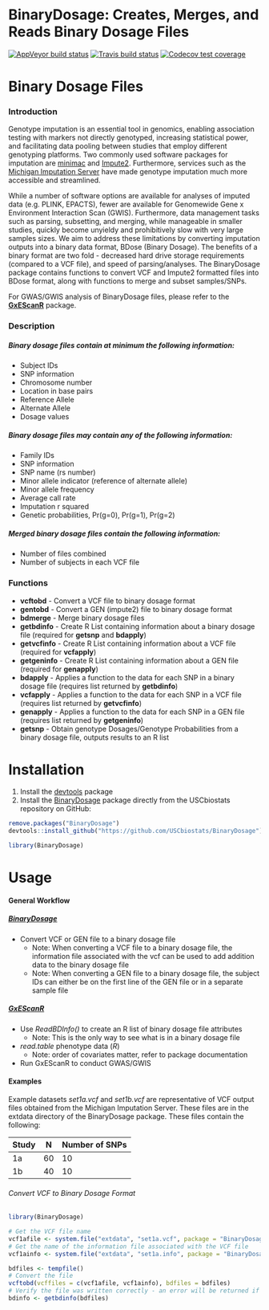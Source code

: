 BinaryDosage: Creates, Merges, and Reads Binary Dosage Files
================

<!-- badges: start -->

[![AppVeyor build
status](https://ci.appveyor.com/api/projects/status/github/USCbiostats/BinaryDosage?branch=UsingStandards&svg=true)](https://ci.appveyor.com/project/USCbiostats/BinaryDosage)
[![Travis build
status](https://travis-ci.org/USCbiostats/BinaryDosage.svg?branch=UsingStandards)](https://travis-ci.org/USCbiostats/BinaryDosage)
[![Codecov test
coverage](https://codecov.io/gh/USCbiostats/BinaryDosage/branch/master/graph/badge.svg)](https://codecov.io/gh/USCbiostats/BinaryDosage?branch=UsingStandards)
<!-- badges: end -->

# Binary Dosage Files

### Introduction

Genotype imputation is an essential tool in genomics, enabling
association testing with markers not directly genotyped, increasing
statistical power, and facilitating data pooling between studies that
employ different genotyping platforms. Two commonly used software
packages for imputation are
[minimac](https://genome.sph.umich.edu/wiki/Minimac) and
[Impute2](http://mathgen.stats.ox.ac.uk/impute/impute_v2.html).
Furthermore, services such as the [Michigan Imputation
Server](https://imputationserver.sph.umich.edu/index.html) have made
genotype imputation much more accessible and streamlined.

While a number of software options are available for analyses of imputed
data (e.g. PLINK, EPACTS), fewer are available for Genomewide Gene x
Environment Interaction Scan (GWIS). Furthermore, data management tasks
such as parsing, subsetting, and merging, while manageable in smaller
studies, quickly become unyieldy and prohibitively slow with very large
samples sizes. We aim to address these limitations by converting
imputation outputs into a binary data format, BDose (Binary Dosage). The
benefits of a binary format are two fold - decreased hard drive storage
requirements (compared to a VCF file), and speed of parsing/analyses.
The BinaryDosage package contains functions to convert VCF and Impute2
formatted files into BDose format, along with functions to merge and
subset samples/SNPs.

For GWAS/GWIS analysis of BinaryDosage files, please refer to the
[**GxEScanR**](https://github.com/USCbiostats/GxEScanR) package.

### Description

##### Binary dosage files contain at minimum the following information:

  - Subject IDs  
  - SNP information  
  - Chromosome number  
  - Location in base pairs  
  - Reference Allele  
  - Alternate Allele  
  - Dosage values

##### Binary dosage files may contain any of the following information:

  - Family IDs
  - SNP information
  - SNP name (rs number)
  - Minor allele indicator (reference of alternate allele)
  - Minor allele frequency
  - Average call rate
  - Imputation r squared
  - Genetic probabilities, Pr(g=0), Pr(g=1), Pr(g=2)

##### Merged binary dosage files contain the following information:

  - Number of files combined
  - Number of subjects in each VCF file

### Functions

  - **vcftobd** - Convert a VCF file to binary dosage format
  - **gentobd** - Convert a GEN (impute2) file to binary dosage format
  - **bdmerge** - Merge binary dosage files
  - **getbdinfo** - Create R List containing information about a binary
    dosage file (required for **getsnp** and **bdapply**)
  - **getvcfinfo** - Create R List containing information about a VCF
    file (required for **vcfapply**)
  - **getgeninfo** - Create R List containing information about a GEN
    file (required for **genapply**)
  - **bdapply** - Applies a function to the data for each SNP in a
    binary dosage file (requires list returned by **getbdinfo**)
  - **vcfapply** - Applies a function to the data for each SNP in a VCF
    file (requires list returned by **getvcfinfo**)
  - **genapply** - Applies a function to the data for each SNP in a GEN
    file (requires list returned by **getgeninfo**)
  - **getsnp** - Obtain genotype Dosages/Genotype Probabilities from a
    binary dosage file, outputs results to an R list

# Installation

1.  Install the [devtools](https://github.com/hadley/devtools) package
2.  Install the
    [BinaryDosage](https://github.com/USCbiostats/BinaryDosage) package
    directly from the USCbiostats repository on GitHub:

<!-- end list -->

``` r
remove.packages("BinaryDosage")
devtools::install_github("https://github.com/USCbiostats/BinaryDosage")

library(BinaryDosage)
```

# Usage

#### General Workflow

##### [**BinaryDosage**](https://github.com/USCbiostats/BinaryDosage)

  - Convert VCF or GEN file to a binary dosage file
      - Note: When converting a VCF file to a binary dosage file, the
        information file associated with the vcf can be used to add
        addition data to the binary dosage file
      - Note: When converting a GEN file to a binary dosage file, the
        subject IDs can either be on the first line of the GEN file or
        in a separate sample file

##### [**GxEScanR**](https://github.com/USCbiostats/GxEScanR)

  - Use *ReadBDInfo()* to create an R list of binary dosage file
    attributes
      - Note: This is the only way to see what is in a binary dosage
        file
  - *read.table* phenotype data (*R*)
      - Note: order of covariates matter, refer to package documentation
  - Run GxEScanR to conduct GWAS/GWIS

#### Examples

Example datasets *set1a.vcf* and *set1b.vcf* are representative of VCF
output files obtained from the Michigan Imputation Server. These files
are in the extdata directory of the BinaryDosage package. These files
contain the following:

| Study | N  | Number of SNPs |
| ----- | -- | -------------- |
| 1a    | 60 | 10             |
| 1b    | 40 | 10             |

###### Convert VCF to Binary Dosage Format

``` r
library(BinaryDosage)

# Get the VCF file name
vcf1afile <- system.file("extdata", "set1a.vcf", package = "BinaryDosage")
# Get the name of the information file associated with the VCF file
vcf1ainfo <- system.file("extdata", "set1a.info", package = "BinaryDosage")

bdfiles <- tempfile()
# Convert the file
vcftobd(vcffiles = c(vcf1afile, vcf1ainfo), bdfiles = bdfiles)
# Verify the file was written correctly - an error will be returned if file wasn't written properly
bdinfo <- getbdinfo(bdfiles)
```
